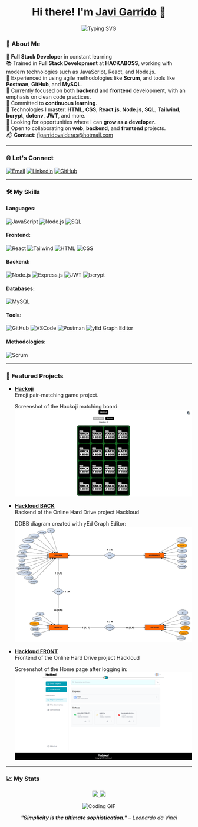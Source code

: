 <h1 align="center">Hi there! I'm <a href="https://github.com/JaviGarrido13">Javi Garrido</a> 👋</h1>

<p align="center">
  <img src="https://readme-typing-svg.herokuapp.com?font=Fira+Code&size=22&pause=1000&color=F78C6C&center=true&vCenter=true&width=750&lines=Fullstack+Developer+in+constant+learning;Backend+and+clean+code+enthusiast;Building+with+JavaScript+and+React;Details+make+the+difference" alt="Typing SVG" />
</p>

### 🚀 About Me

💼 **Full Stack Developer** in constant learning  
📚 Trained in **Full Stack Development** at **HACKABOSS**, working with modern technologies such as JavaScript, React, and Node.js.  
🧩 Experienced in using agile methodologies like **Scrum**, and tools like **Postman**, **GitHub**, and **MySQL**.  
🔭 Currently focused on both **backend** and **frontend** development, with an emphasis on clean code practices.  
🌱 Committed to **continuous learning**.  
🚀 Technologies I master: **HTML**, **CSS**, **React.js**, **Node.js**, **SQL**, **Tailwind**, **bcrypt**, **dotenv**, **JWT**, and more.  
🎯 Looking for opportunities where I can **grow as a developer**.  
🤝 Open to collaborating on **web**, **backend**, and **frontend** projects.  
📬 **Contact**: [fjgarridovalderas@hotmail.com](mailto:fjgarridovalderas@hotmail.com)

---

### 🌐 Let's Connect

[![Email](https://img.shields.io/badge/-Email-D14836?style=flat&logo=gmail&logoColor=white)](mailto:fjgarridovalderas@hotmail.com)
[![LinkedIn](https://img.shields.io/badge/-LinkedIn-0A66C2?style=flat&logo=linkedin&logoColor=white)](https://www.linkedin.com/in/francisco-javier-garrido-valderas-030860328/)
[![GitHub](https://img.shields.io/badge/-GitHub-black?style=flat&logo=github)](https://github.com/JaviGarrido13)

---

### 🛠️ **My Skills**

#### **Languages:**
![JavaScript](https://img.shields.io/badge/-JavaScript-F7DF1E?style=flat&logo=javascript&logoColor=black)
![Node.js](https://img.shields.io/badge/-Node.js-339933?style=flat&logo=node.js&logoColor=white)
![SQL](https://img.shields.io/badge/-SQL-003B57?style=flat&logo=sql&logoColor=white)

#### **Frontend:**
![React](https://img.shields.io/badge/-React-61DAFB?style=flat&logo=react&logoColor=black)
![Tailwind](https://img.shields.io/badge/-Tailwind_CSS-38B2AC?style=flat&logo=tailwind-css&logoColor=white)
![HTML](https://img.shields.io/badge/-HTML5-E34F26?style=flat&logo=html5&logoColor=white)
![CSS](https://img.shields.io/badge/-CSS3-1572B6?style=flat&logo=css3)

#### **Backend:**
![Node.js](https://img.shields.io/badge/-Node.js-339933?style=flat&logo=node.js&logoColor=white)
![Express.js](https://img.shields.io/badge/-Express.js-000000?style=flat&logo=express&logoColor=white)
![JWT](https://img.shields.io/badge/-JWT-000000?style=flat&logo=json-web-tokens&logoColor=white)
![bcrypt](https://img.shields.io/badge/-bcrypt-005D61?style=flat&logo=hashicorp&logoColor=white)

#### **Databases:**
![MySQL](https://img.shields.io/badge/-MySQL-00758F?style=flat&logo=mysql&logoColor=white)

#### **Tools:**
![GitHub](https://img.shields.io/badge/-GitHub-181717?style=flat&logo=github)
![VSCode](https://img.shields.io/badge/-VS%20Code-007ACC?style=flat&logo=visual-studio-code)
![Postman](https://img.shields.io/badge/-Postman-FF6C37?style=flat&logo=postman&logoColor=white)
![yEd Graph Editor](https://img.shields.io/badge/-yEd%20Graph%20Editor-98B8D9?style=flat&logo=yed&logoColor=white)

#### **Methodologies:**
![Scrum](https://img.shields.io/badge/-Scrum-6DB33F?style=flat&logo=agile&logoColor=white)

---

### 🚀 Featured Projects

- **[Hackoji](https://github.com/JaviGarrido13/Hackoji-Parejas-Emojis)**  
  Emoji pair-matching game project.  
  
  Screenshot of the Hackoji matching board:  
  <img src="https://github.com/JaviGarrido13/JaviGarrido13/blob/main/Hackoji.png?raw=true" width="500" />

- **[Hackloud BACK](https://github.com/JaviGarrido13/Hackloud-Disco-Duro-Online-BACK)**  
  Backend of the Online Hard Drive project Hackloud  
  
  DDBB diagram created with yEd Graph Editor:  
  <img src="https://github.com/JaviGarrido13/Hackloud-Disco-Duro-Online-BACK/blob/main/src/db/PFB_DiscoDuroOnline.jpg?raw=true" width="500" />

- **[Hackloud FRONT](https://github.com/JaviGarrido13/Hackloud-Disco-Duro-Online-FRONT)**  
  Frontend of the Online Hard Drive project Hackloud
  
  Screenshot of the Home page after logging in:  
  <img src="https://github.com/JaviGarrido13/JaviGarrido13/blob/main/Hackloud_Home.png?raw=true" width="500" />

---

### 📈 My Stats

<div align="center">
  <a href="https://github.com/JaviGarrido13">
    <img width="48%" src="https://github-readme-stats.vercel.app/api?username=JaviGarrido13&show_icons=true&theme=radical" />
  </a>
  <a href="https://github.com/JaviGarrido13">
    <img width="48%" src="https://github-readme-stats.vercel.app/api/top-langs/?username=JaviGarrido13&layout=compact&theme=radical" />
  </a>
</div>

<p align="center">
  <img src="https://media.giphy.com/media/qgQUggAC3Pfv687qPC/giphy.gif" width="400" alt="Coding GIF" />
</p>

<p align="center">
  <em><strong>"Simplicity is the ultimate sophistication."</strong> – Leonardo da Vinci</em>
</p>

